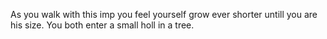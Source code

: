 As you walk with this imp you feel yourself
grow ever shorter untill you are his size. You
both enter a small holl in a tree.